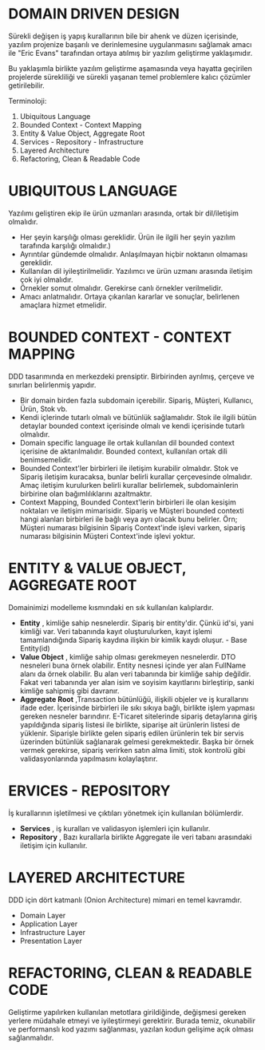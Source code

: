 # **DOMAIN DRIVEN DESIGN**

Sürekli değişen iş yapış kurallarının bile bir ahenk ve düzen içerisinde, yazılım projenize başarılı ve derinlemesine uygulanmasını sağlamak amacı ile "Eric Evans" tarafından ortaya atılmış bir yazılım geliştirme yaklaşımıdır.

Bu yaklaşımla birlikte yazılım geliştirme aşamasında veya hayatta geçirilen projelerde sürekliliği ve sürekli yaşanan temel problemlere kalıcı çözümler getirilebilir.

Terminoloji:

1. Ubiquitous Language
2. Bounded Context - Context Mapping
3. Entity & Value Object, Aggregate Root
4. Services - Repository - Infrastructure
5. Layered Architecture
6. Refactoring, Clean & Readable Code

# UBIQUITOUS LANGUAGE

Yazılımı geliştiren ekip ile ürün uzmanları arasında, ortak bir dil/iletişim olmalıdır.

- Her şeyin karşılığı olması gereklidir. Ürün ile ilgili her şeyin yazılım tarafında karşılığı olmalıdır.)
- Ayrıntılar gündemde olmalıdır. Anlaşılmayan hiçbir noktanın olmaması gereklidir.
- Kullanılan dil iyileştirilmelidir. Yazılımcı ve ürün uzmanı arasında iletişim çok iyi olmalıdır.
- Örnekler somut olmalıdır. Gerekirse canlı örnekler verilmelidir.
- Amacı anlatmalıdır. Ortaya çıkarılan kararlar ve sonuçlar, belirlenen amaçlara hizmet etmelidir.

# BOUNDED CONTEXT - CONTEXT MAPPING

DDD tasarımında en merkezdeki prensiptir. Birbirinden ayrılmış, çerçeve ve sınırları belirlenmiş yapıdır.

- Bir domain birden fazla subdomain içerebilir. Sipariş, Müşteri, Kullanıcı, Ürün, Stok vb.
- Kendi içlerinde tutarlı olmalı ve bütünlük sağlamalıdır. Stok ile ilgili bütün detaylar bounded context içerisinde olmalı ve kendi içerisinde tutarlı olmalıdır.
- Domain specific language ile ortak kullanılan dil bounded context içerisine de aktarılmalıdır. Bounded context, kullanılan ortak dili benimsemelidir.
- Bounded Context'ler birbirleri ile iletişim kurabilir olmalıdır. Stok ve Sipariş iletişim kuracaksa, bunlar belirli kurallar çerçevesinde olmalıdır. Amaç iletişim kurulurken belirli kurallar belirlemek, subdomainlerin birbirine olan bağımlılıklarını azaltmaktır.
- Context Mapping, Bounded Context'lerin birbirleri ile olan kesişim noktaları ve iletişim mimarisidir. Sipariş ve Müşteri bounded contexti hangi alanları birbirleri ile bağlı veya ayrı olacak bunu belirler. Örn; Müşteri numarası bilgisinin Sipariş Context'inde işlevi varken, sipariş numarası bilgisinin Müşteri Context'inde işlevi yoktur.

# ENTITY & VALUE OBJECT, AGGREGATE ROOT

Domainimizi modelleme kısmındaki en sık kullanılan kalıplardır.

- **Entity** , kimliğe sahip nesnelerdir. Sipariş bir entity'dir. Çünkü id'si, yani kimliği var. Veri tabanında kayıt oluşturulurken, kayıt işlemi tamamlandığında Sipariş kaydına ilişkin bir kimlik kaydı oluşur. - Base Entity(id)
- **Value Object** , kimliğe sahip olması gerekmeyen nesnelerdir. DTO nesneleri buna örnek olabilir. Entity nesnesi içinde yer alan FullName alanı da örnek olabilir. Bu alan veri tabanında bir kimliğe sahip değildir. Fakat veri tabanında yer alan isim ve soyisim kayıtlarını birleştirip, sanki kimliğe sahipmiş gibi davranır.
- **Aggregate Root** ,Transaction bütünlüğü, ilişkili objeler ve iş kurallarını ifade eder. İçerisinde birbirleri ile sıkı sıkıya bağlı, birlikte işlem yapması gereken nesneler barındırır. E-Ticaret sitelerinde sipariş detaylarına giriş yapıldığında sipariş listesi ile birlikte, siparişe ait ürünlerin listesi de yüklenir. Siparişle birlikte gelen sipariş edilen ürünlerin tek bir servis üzerinden bütünlük sağlanarak gelmesi gerekmektedir. Başka bir örnek vermek gerekirse, sipariş verirken satın alma limiti, stok kontrolü gibi validasyonlarında yapılmasını kolaylaştırır.

# ERVICES - REPOSITORY

İş kurallarının işletilmesi ve çıktıları yönetmek için kullanılan bölümlerdir.

- **Services** , iş kuralları ve validasyon işlemleri için kullanılır.
- **Repository** , Bazı kurallarla birlikte Aggregate ile veri tabanı arasındaki iletişim için kullanılır.

# LAYERED ARCHITECTURE

DDD için dört katmanlı (Onion Architecture) mimari en temel kavramdır.

- Domain Layer
- Application Layer
- Infrastructure Layer
- Presentation Layer

# REFACTORING, CLEAN & READABLE CODE

Geliştirme yapılırken kullanılan metotlara girildiğinde, değişmesi gereken yerlere müdahale etmeyi ve iyileştirmeyi gerektirir. Burada temiz, okunabilir ve performanslı kod yazımı sağlanması, yazılan kodun gelişime açık olması sağlanmalıdır.

